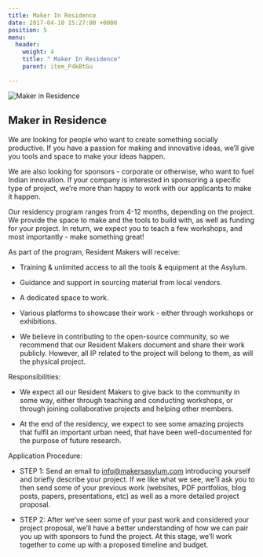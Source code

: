 ```yaml
---
title: Maker In Residence
date: 2017-04-10 15:27:00 +0000
position: 5
menu:
  header:
    weight: 4
    title: " Maker In Residence"
    parent: item_P4kBtGu

---
```

![Maker in Residence](/uploads/ma_residency.jpg)

## Maker in Residence

We are looking for people who want to create something socially productive. If you have a passion for making and innovative ideas, we’ll give you tools and space to make your ideas happen.

We are also looking for sponsors - corporate or otherwise, who want to fuel Indian innovation. If your company is interested in sponsoring a specific type of project, we’re more than happy to work with our applicants to make it happen.

Our residency program ranges from 4-12 months, depending on the project. We provide the space to make and the tools to build with, as well as funding for your project. In return, we expect you to teach a few workshops, and most importantly - make something great!

As part of the program, Resident Makers will receive:

* Training & unlimited access to all the tools & equipment at the Asylum.

* Guidance and support in sourcing material from local vendors.

* A dedicated space to work.

* Various platforms to showcase their work - either through workshops or exhibitions.

* We believe in contributing to the open-source community, so we recommend that our Resident Makers document and share their work publicly. However, all IP related to the project will belong to them, as will the physical project.

Responsibilities:

* We expect all our Resident Makers to give back to the community in some way, either through teaching and conducting workshops, or through joining collaborative projects and helping other members.

* At the end of the residency, we expect to see some amazing projects that fulfil an important urban need, that have been well-documented for the purpose of future research.

Application Procedure:

* STEP 1: Send an email to [info@makersasylum.com](mailto:info@makersasylum.com) introducing yourself and briefly describe your project. If we like what we see, we’ll ask you to then send some of your previous work (websites, PDF portfolios, blog posts, papers, presentations, etc) as well as a more detailed project proposal.

* STEP 2: After we’ve seen some of your past work and considered your project proposal, we’ll have a better understanding of how we can pair you up with sponsors to fund the project. At this stage, we’ll work together to come up with a proposed timeline and budget.